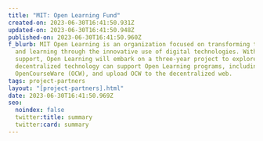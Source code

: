 ```yaml
---
title: "MIT: Open Learning Fund"
created-on: 2023-06-30T16:41:50.931Z
updated-on: 2023-06-30T16:41:50.948Z
published-on: 2023-06-30T16:41:50.960Z
f_blurb: MIT Open Learning is an organization focused on transforming teaching
  and learning through the innovative use of digital technologies. With FFDW’s
  support, Open Learning will embark on a three-year project to explore how
  decentralized technology can support Open Learning programs, including NextGen
  OpenCourseWare (OCW), and upload OCW to the decentralized web.
tags: project-partners
layout: "[project-partners].html"
date: 2023-06-30T16:41:50.969Z
seo:
  noindex: false
  twitter:title: summary
  twitter:card: summary
---
```

